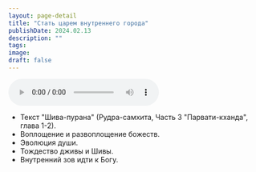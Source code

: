 ```yaml
---
layout: page-detail
title: "Стать царем внутреннего города"
publishDate: 2024.02.13
description: ""
tags:
image:
draft: false
---
```


<audio title="2024.02.13 - Стать царем внутреннего города.mp3" src="https://filer-api.advayta.org/v1.0/public/files/74020" controls=""></audio>

* Текст "Шива-пурана" (Рудра-самхита, Часть 3 "Парвати-кханда", глава 1-2).
* Воплощение и развоплощение божеств.
* Эволюция души.
* Тождество дживы и Шивы.
* Внутренний зов идти к Богу.

  
